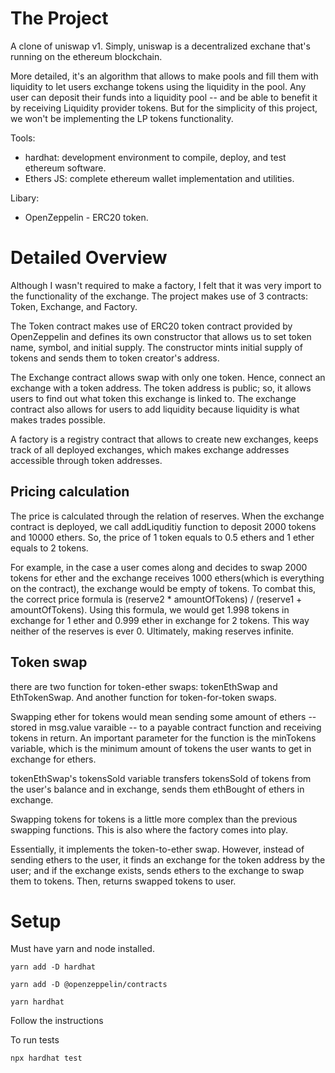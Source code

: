 # The Project
A clone of uniswap v1.
Simply, uniswap is a decentralized exchane that's running on the ethereum blockchain. 

More detailed, it's an algorithm that allows to make pools and fill them with liquidity to let users exchange tokens using the liquidity in the pool. Any user can deposit their funds into a liquidity pool -- and be able to benefit it by receiving Liquidity provider tokens. But for the simplicity of this project, we won't be implementing the LP tokens functionality. 

Tools:

- hardhat: development environment to compile, deploy, and test ethereum software. 
- Ethers JS:  complete ethereum wallet implementation and utilities.

Libary:
- OpenZeppelin - ERC20 token.

# Detailed Overview
Although I wasn't required to make a factory, I felt that it was very import to the functionality of the exchange. The project makes use of 3 contracts: Token, Exchange, and Factory. 

The Token contract makes use of ERC20 token contract provided by OpenZeppelin and defines its own constructor that allows us to set token name, symbol, and initial supply. The constructor mints initial supply of tokens and sends them to token creator's address.

The Exchange contract allows swap with only one token. Hence, connect an exchange with a token address. The token address is public; so, it allows users to find out what token this exchange is linked to. The exchange contract also allows for users to add liquidity because liquidity is what makes trades possible.

A factory is a registry contract that allows to create new exchanges, keeps track of all deployed exchanges, which makes exchange addresses accessible through token addresses.


## Pricing calculation
The price is calculated through the relation of reserves. When the exchange contract is deployed, we call addLiquditiy function to deposit 2000 tokens and 10000 ethers. So, the price of 1 token equals to 0.5 ethers and 1 ether equals to 2 tokens. 

For example, in the case a user comes along and decides to swap 2000 tokens for ether and the exchange receives 1000 ethers(which is everything on the contract), the exchange would be empty of tokens. To combat this, the correct price formula is   (reserve2 * amountOfTokens) / (reserve1 + amountOfTokens). Using this formula, we would get 1.998 tokens in exchange for 1 ether and 0.999 ether in exchange for 2 tokens. This way neither of the reserves is ever 0. Ultimately, making reserves infinite. 

## Token swap
there are two function for token-ether swaps: tokenEthSwap and EthTokenSwap. And another function for token-for-token swaps. 

Swapping ether for tokens would mean sending some amount of ethers -- stored in msg.value varaible -- to a payable contract function and receiving tokens in return. An important parameter for the function is the minTokens variable, which is the minimum amount of tokens the user wants to get in exchange for ethers. 

tokenEthSwap's tokensSold variable transfers tokensSold of tokens from the user's balance and in exchange, sends them ethBought of ethers in exchange. 

Swapping tokens for tokens is a little more complex than the previous swapping functions. This is also where the factory comes into play. 

Essentially, it implements the token-to-ether swap. However, instead of sending ethers to the user, it finds an exchange for the token address by the user; and if the exchange exists, sends ethers to the exchange to swap them to tokens. Then, returns swapped tokens to user. 


# Setup
Must have yarn and node installed.

`yarn add -D hardhat`

`yarn add -D @openzeppelin/contracts`

`yarn hardhat`

Follow the instructions

To run tests

`npx hardhat test`









